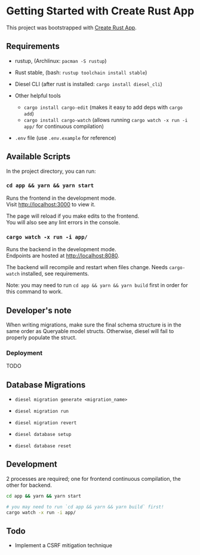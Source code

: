 # Getting Started with Create Rust App

This project was bootstrapped with [Create Rust App](https://github.com/wulf/create-rust-app).

## Requirements

- rustup, (Archlinux: `pacman -S rustup`)
- Rust stable, (bash: `rustup toolchain install stable`)
- Diesel CLI (after rust is installed: `cargo install diesel_cli`)

- Other helpful tools
  - `cargo install cargo-edit` (makes it easy to add deps with `cargo add`)
  - `cargo install cargo-watch` (allows running `cargo watch -x run -i app/` for continuous compilation)

- `.env` file (use `.env.example` for reference)

## Available Scripts

In the project directory, you can run:

### `cd app && yarn && yarn start`

Runs the frontend in the development mode.\
Visit [http://localhost:3000](http://localhost:3000) to view it.

The page will reload if you make edits to the frontend.\
You will also see any lint errors in the console.

### `cargo watch -x run -i app/`

Runs the backend in the development mode.\
Endpoints are hosted at [http://localhost:8080](http://localhost:8080).

The backend will recompile and restart when files change.
Needs `cargo-watch` installed, see requirements.

Note: you may need to run `cd app && yarn && yarn build` first in order for this command to work.

## Developer's note

When writing migrations, make sure the final schema structure is in the same order as Queryable model structs. Otherwise, diesel will fail to properly populate the struct.

### Deployment

TODO

## Database Migrations

* `diesel migration generate <migration_name>`
* `diesel migration run`
* `diesel migration revert`

* `diesel database setup`
* `diesel database reset`

## Development

2 processes are required; one for frontend continuous compilation, the other for backend.

```sh
cd app && yarn && yarn start
```

```sh
# you may need to run `cd app && yarn && yarn build` first!
cargo watch -x run -i app/
```

## Todo

* Implement a CSRF mitigation technique